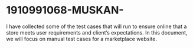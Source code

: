 # 1910991068-MUSKAN-
I have  collected some of the test cases that will run to ensure online that a store meets user requirements and client’s expectations. In this document, we will focus on manual test cases for a marketplace website.
